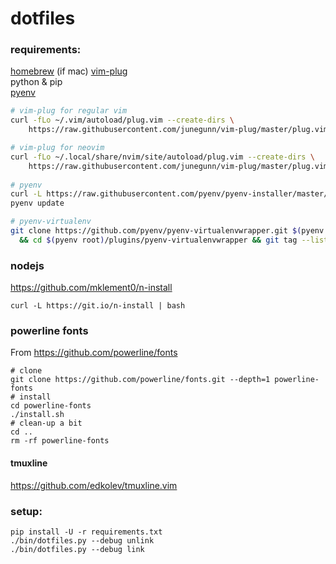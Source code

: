 dotfiles
========

### requirements:

[homebrew](https://brew.sh/) (if mac) 
[vim-plug](https://github.com/junegunn/vim-plug)  
python & pip  
[pyenv](https://github.com/pyenv/pyenv)


```bash
# vim-plug for regular vim
curl -fLo ~/.vim/autoload/plug.vim --create-dirs \
    https://raw.githubusercontent.com/junegunn/vim-plug/master/plug.vim

# vim-plug for neovim
curl -fLo ~/.local/share/nvim/site/autoload/plug.vim --create-dirs \
    https://raw.githubusercontent.com/junegunn/vim-plug/master/plug.vim
    
# pyenv
curl -L https://raw.githubusercontent.com/pyenv/pyenv-installer/master/bin/pyenv-installer | bash
pyenv update

# pyenv-virtualenv
git clone https://github.com/pyenv/pyenv-virtualenvwrapper.git $(pyenv root)/plugins/pyenv-virtualenvwrapper \
  && cd $(pyenv root)/plugins/pyenv-virtualenvwrapper && git tag --list && git checkout v20140609 && cd 

```

### nodejs

https://github.com/mklement0/n-install

```
curl -L https://git.io/n-install | bash
```

### powerline fonts

From https://github.com/powerline/fonts


```
# clone
git clone https://github.com/powerline/fonts.git --depth=1 powerline-fonts
# install
cd powerline-fonts
./install.sh
# clean-up a bit
cd ..
rm -rf powerline-fonts
``` 

#### tmuxline

https://github.com/edkolev/tmuxline.vim

### setup:

```
pip install -U -r requirements.txt
./bin/dotfiles.py --debug unlink
./bin/dotfiles.py --debug link
```
